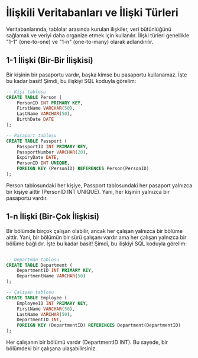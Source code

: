 # İlişkili Veritabanları ve İlişki Türleri

Veritabanlarında, tablolar arasında kurulan ilişkiler, veri bütünlüğünü sağlamak ve veriyi daha organize etmek için kullanılır. İlişki türleri genellikle "1-1" (one-to-one) ve "1-n" (one-to-many) olarak adlandırılır.



## 1-1 İlişki (Bir-Bir İlişkisi)
Bir kişinin bir pasaportu vardır, başka kimse bu pasaportu kullanamaz. İşte bu kadar basit! Şimdi, bu ilişkiyi SQL koduyla görelim:


```sql
-- Kişi tablosu
CREATE TABLE Person (
    PersonID INT PRIMARY KEY,
    FirstName VARCHAR(50),
    LastName VARCHAR(50),
    BirthDate DATE
);

-- Pasaport tablosu
CREATE TABLE Passport (
    PassportID INT PRIMARY KEY,
    PassportNumber VARCHAR(20),
    ExpiryDate DATE,
    PersonID INT UNIQUE,
    FOREIGN KEY (PersonID) REFERENCES Person(PersonID)
);

```
Person tablosundaki her kişiye, Passport tablosundaki her pasaport yalnızca bir kişiye aittir (PersonID INT UNIQUE). Yani, her kişinin yalnızca bir pasaportu vardır.

## 1-n İlişki (Bir-Çok İlişkisi)
Bir bölümde birçok çalışan olabilir, ancak her çalışan yalnızca bir bölüme aittir. Yani, bir bölümün bir sürü çalışanı vardır ama her çalışan yalnızca bir bölüme bağlıdır. İşte bu kadar basit! Şimdi, bu ilişkiyi SQL koduyla görelim:

```sql

-- Departman tablosu
CREATE TABLE Department (
    DepartmentID INT PRIMARY KEY,
    DepartmentName VARCHAR(50)
);

-- Çalışan tablosu
CREATE TABLE Employee (
    EmployeeID INT PRIMARY KEY,
    FirstName VARCHAR(50),
    LastName VARCHAR(50),
    DepartmentID INT,
    FOREIGN KEY (DepartmentID) REFERENCES Department(DepartmentID)
);

```

Her çalışanın bir bölümü vardır (DepartmentID INT). Bu sayede, bir bölümdeki bir çalışana ulaşabilirsiniz.